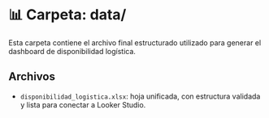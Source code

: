 # 📊 Carpeta: data/

Esta carpeta contiene el archivo final estructurado utilizado para generar el dashboard de disponibilidad logística.

## Archivos

- `disponibilidad_logistica.xlsx`: hoja unificada, con estructura validada y lista para conectar a Looker Studio.
